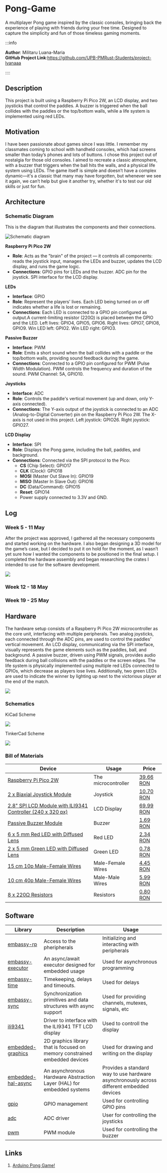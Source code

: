 # Pong-Game
A multiplayer Pong game inspired by the classic consoles, bringing back the experience of playing with friends during your free time. Designed to capture the simplicity and fun of those timeless gaming moments.

:::info

**Author**: Militaru Luana-Maria\
**GitHub Project Link**:https://github.com/UPB-PMRust-Students/project-lvanaaa

::::
## Description
This project is built using a Raspberry Pi Pico 2W, an LCD display, and two joysticks that control the paddles. A buzzer is triggered when the ball collides with the paddles or the top/bottom walls, while a life system is implemented using red LEDs.
## Motivation
I have been passionate about games since I was little. I remember my classmates coming to school with handheld consoles, which had screens smaller than today’s phones and lots of buttons. I chose this project out of nostalgia for those old consoles. I aimed to recreate a classic atmosphere, with a buzzer that triggers when the ball hits the walls, and a physical life system using LEDs. The game itself is simple and doesn’t have a complex dynamic—it's a classic that many may have forgotten, but whenever we see it again, we can’t help but give it another try, whether it's to test our old skills or just for fun.
## Architecture 
### Schematic Diagram
This is the diagram that illustrates the components and their connections.

![Schematic diagram](Schematics.webp)

**Raspberry Pi Pico 2W**
- **Role**: Acts as the "brain" of the project — it controls all components: reads the joystick input, manages the LEDs and buzzer, updates the LCD display, and runs the game logic.
- **Connections**: GPIO pins for LEDs and the buzzer. ADC pin for the joystick. SPI interface for the LCD display.

**LEDs**
- **Interface**: GPIO
- **Role**: Represent the players' lives. Each LED being turned on or off indicates whether a life is lost or remaining.
- **Connections**: Each LED is connected to a GPIO pin configured as output.A current-limiting resistor (220Ω) is placed between the GPIO and the LED. Left lives: GPIO4, GPIO5, GPIO6. Right lives: GPIO7, GPIO8, GPIO9. Win LED left: GPIO2. Win LED right: GPIO3.

**Passive Buzzer**
- **Interface**: PWM
- **Role**: Emits a short sound when the ball collides with a paddle or the top/bottom walls, providing sound feedback during the game.
- **Connections**: Connected to a GPIO pin configured for PWM (Pulse Width Modulation). PWM controls the frequency and duration of the sound. PWM Channel: 5A, GPIO10.

**Joysticks**
- **Interface**: ADC
- **Role**:  Controls the paddle's vertical movement (up and down, only Y-axis connected).
- **Connections**: The Y-axis output of the joystick is connected to an ADC (Analog-to-Digital Converter) pin on the Raspberry Pi Pico 2W. The X-axis is not used in this project. Left joystick: GPIO26. Right joystick: GPIO27.

 **LCD Display**
  - **Interface**: SPI
  - **Role**: Displays the Pong game, including the ball, paddles, and background.
  - **Connections**: Connected via the SPI protocol to the Pico:
    - **CS** (Chip Select): GPIO17
    - **CLK** (Clock): GPIO18
    - **MOSI** (Master Out Slave In): GPIO19
    - **MISO** (Master In Slave Out): GPIO16
    - **DC** (Data/Command): GPIO15
    - **Reset**: GPIO14 
    - Power supply connected to 3.3V and GND.
  
## Log
### Week 5 - 11 May
After the project was approved, I gathered all the necessary components and started working on the hardware. I also began designing a 3D model for the game’s case, but I decided to put it on hold for the moment, as I wasn’t yet sure how I wanted the components to be positioned in the final setup. I completed the hardware assembly and began researching the crates I intended to use for the software development.

![](hardware2.webp)

### Week 12 - 18 May

### Week 19 - 25 May


## Hardware
The hardware setup consists of a Raspberry Pi Pico 2W microcontroller as the core unit, interfacing with multiple peripherals.
Two analog joysticks, each connected through the ADC pins, are used to control the paddles' vertical movement. An LCD display, communicating via the SPI interface, visually represents the game elements such as the paddles, ball, and background.
A passive buzzer, driven using PWM signals, provides audio feedback during ball collisions with the paddles or the screen edges.
The life system is physically implemented using multiple red LEDs connected to GPIOs, which decrease as players lose lives. Additionally, two green LEDs are used to indicate the winner by lighting up next to the victorious player at the end of the match.

![](hardware1.webp)

### Schematics
KiCad Scheme

![](KiCad.webp)

TinkerCad Scheme

![](TinkerCad.webp)
### Bill of Materials
| Device                                                  | Usage                        | Price                           |
|---------------------------------------------------------|------------------------------|---------------------------------|
| [Raspberry Pi Pico 2W](https://www.raspberrypi.com/documentation/microcontrollers/pico-series.html) | The microcontroller | [39.66 RON](https://www.optimusdigital.ro/en/raspberry-pi-boards/13327-raspberry-pi-pico-2-w.html?srsltid=AfmBOoo5CQdoi14-RbmA_YJJrNUG1hPBzlSKgPdCOYv9U2PgJdK3bPwM) |
[2 x Biaxial Joystick Module](https://www.laskakit.cz/user/related_files/joystick_module.pdf) | Joystick  | [10.70 RON](https://www.optimusdigital.ro/en/touch-sensors/742-ps2-joystick-breakout.html?search_query=0104110000006585&results=1) |
[2.8" SPI LCD Module with ILI9341 Controller (240 x 320 px)](https://cdn-shop.adafruit.com/datasheets/ILI9341.pdf) | LCD Display | [69.99 RON](https://cdn-shop.adafruit.com/datasheets/ILI9341.pdf) |
[Passive Buzzer Module](https://www.handsontec.com/dataspecs/module/passive%20buzzer.pdf) | Buzzer | [1.69 RON](https://www.optimusdigital.ro/en/electronic-components/12598-passive-buzzer-module.html?search_query=passive+buzzer&results=17) |
[6 x 5 mm Red LED with Diffused Lens](https://www.farnell.com/datasheets/1498852.pdf) | Red LED | [2.34 RON](https://www.optimusdigital.ro/en/leds/29-5-mm-red-led-with-difused-lens.html?search_query=led&results=2050) |
[2 x 5 mm Green LED with Diffused Lens](https://www.farnell.com/datasheets/1498852.pdf) | Green LED | [0.78 RON](https://www.optimusdigital.ro/en/leds/38-5-mm-green-led-with-difused-lens.html?search_query=led&results=2050&HTTP_REFERER=https%3A%2F%2Fwww.optimusdigital.ro%2Fen%2Fsearch%3Fcontroller%3Dsearch%26orderby%3Dposition%26orderway%3Ddesc%26search_query%3Dled%26submit_search%3D) |
[15 cm 10p Male-Female Wires](https://www.optimusdigital.ro/en/all-products/876-15-cm-male-female-wires-10p.html?search_query=male-male&results=808) | Male-Female Wires | [4.45 RON](https://www.optimusdigital.ro/en/all-products/876-15-cm-male-female-wires-10p.html?search_query=male-male&results=808)
[10 cm 40p Male-Female Wires](https://www.optimusdigital.ro/en/wires-with-connectors/653-10-cm-40p-male-to-female-wire.html?search_query=male-male&results=808) | Male-Male Wires | [5.99 RON](https://www.optimusdigital.ro/en/wires-with-connectors/653-10-cm-40p-male-to-female-wire.html?search_query=male-male&results=808)
[8 x 220Ω Resistors](https://www.optimusdigital.ro/en/resistors/10958-05w-220-resistor.html)| Resistors | [0.80 RON](https://www.optimusdigital.ro/en/resistors/10958-05w-220-resistor.html)

## Software

| Library | Description | Usage |
|---------|-------------|-------|
[embassy-rp](https://docs.embassy.dev/embassy-rp/git/rp235xb/index.html) | Access to the pheripherals | Initializing and interacting with peripherals
[embassy-executor](https://docs.embassy.dev/embassy-executor/git/cortex-m/index.html) |An async/await executor designed for embedded usage | Used for asynchronous programming |
[embassy-time](https://docs.embassy.dev/embassy-time/git/default/index.html) | Timekeeping, delays and timeouts. | Used for delays |
[embassy-sync](https://docs.embassy.dev/embassy-sync/git/default/index.html) |Synchronization primitives and data structures with async support | Used for providing channels, mutexes, signals, etc |
[ili9341](https://docs.rs/ili9341/0.6.0/ili9341/) | Driver to interface with the ILI9341 TFT LCD display | Used to controll the display |
[embedded-graphics](https://docs.rs/embedded-graphics/0.8.1/embedded_graphics/) |2D graphics library that is focused on memory constrained embedded devices | Used for drawing and writing on the display
[embedded-hal-async](https://docs.rs/embedded-hal-async/latest/embedded_hal_async/) | An asynchronous Hardware Abstraction Layer (HAL) for embedded systems |Provides a standard way to use hardware asynchronously across different embedded devices
[gpio](https://docs.embassy.dev/embassy-rp/git/rp235xb/gpio/index.html) | GPIO management | Used for controlling GPIO pins
[adc](https://docs.embassy.dev/embassy-rp/git/rp235xb/adc/index.html) | ADC driver | User for controlling the joysticks
[pwm](https://docs.embassy.dev/embassy-rp/git/rp235xb/pwm/index.html) | PWM module | Used for controlling the buzzer

## Links
1. [Arduino Pong Game!](https://www.youtube.com/watch?v=xenYYDqOijs&ab_channel=gpTeacher)


